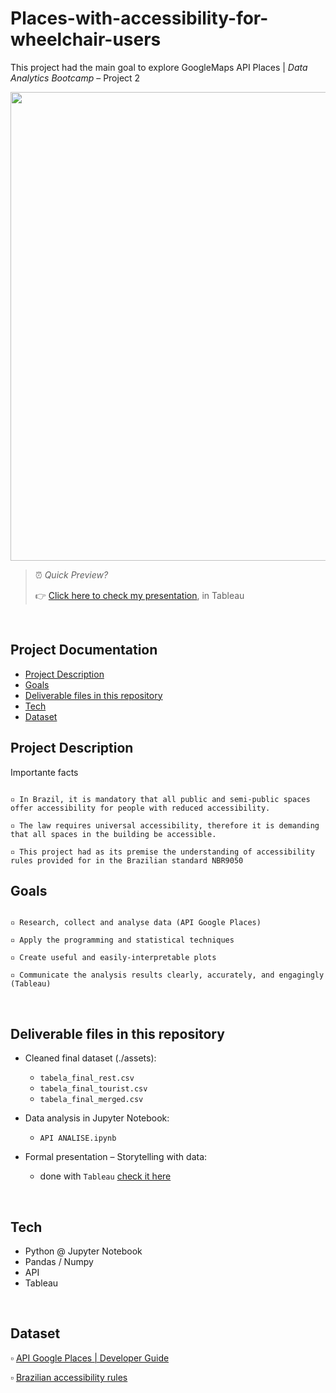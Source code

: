 # Places-with-accessibility-for-wheelchair-users
This project had the main goal to explore GoogleMaps API Places | *Data Analytics Bootcamp* – Project 2

<img src="https://miro.medium.com/max/1400/1*BpjHHwArjwrlDFiq_i0HzA.jpeg" width="750">


> ⏰ <i>Quick Preview?</i>
>
> 👉 [Click here to check my presentation](https://public.tableau.com/views/SoPauloparaTodos_01/Painel1?:language=pt-BR&:display_count=n&:origin=viz_share_link), in Tableau 

<br>

## Project Documentation
- [Project Description](#project-description)
- [Goals](#goals)
- [Deliverable files in this repository](#deliverables)
- [Tech](#tech)
- [Dataset](#dataset)

<a name="project-description"></a>

## Project Description

Importante facts

```

▫️ In Brazil, it is mandatory that all public and semi-public spaces offer accessibility for people with reduced accessibility.

▫️ The law requires universal accessibility, therefore it is demanding that all spaces in the building be accessible.

▫️ This project had as its premise the understanding of accessibility rules provided for in the Brazilian standard NBR9050

```

<a name="goals"></a>

## Goals

```

▫️ Research, collect and analyse data (API Google Places)

▫️ Apply the programming and statistical techniques

▫️ Create useful and easily-interpretable plots

▫️ Communicate the analysis results clearly, accurately, and engagingly (Tableau)

```

<br>

<a name="deliverables"></a>

## Deliverable files in this repository

* Cleaned final dataset (./assets):
   - `tabela_final_rest.csv`
   - `tabela_final_tourist.csv`
   - `tabela_final_merged.csv`

* Data analysis in Jupyter Notebook:
   - `API ANALISE.ipynb`
 
* Formal presentation – Storytelling with data:
   - done with `Tableau` [check it here](https://public.tableau.com/views/SoPauloparaTodos_01/Painel1?:language=pt-BR&:display_count=n&:origin=viz_share_link)

<br>

<a name="tech"></a>

## Tech

   - Python @ Jupyter Notebook
   - Pandas / Numpy
   - API
   - Tableau

<br>

<a name="dataset"></a>

## Dataset

▫️ [API Google Places | Developer Guide](https://developers.google.com/maps/documentation/places/web-service/search-text?hl=pt-br%22)

▫️ [Brazilian accessibility rules](https://www.caurn.gov.br/wp-content/uploads/2020/08/ABNT-NBR-9050-15-Acessibilidade-emenda-1_-03-08-2020.pdf)



